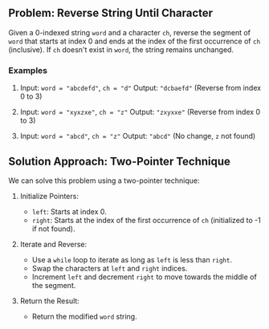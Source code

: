 ## Problem: Reverse String Until Character

Given a 0-indexed string `word` and a character `ch`, reverse the segment of `word` that starts at index 0 and ends at the index of the first occurrence of `ch` (inclusive). If `ch` doesn't exist in `word`, the string remains unchanged.

### Examples

1. Input: `word = "abcdefd"`, `ch = "d"`
   Output: `"dcbaefd"` (Reverse from index 0 to 3)

2. Input: `word = "xyxzxe"`, `ch = "z"`
   Output: `"zxyxxe"` (Reverse from index 0 to 3)

3. Input: `word = "abcd"`, `ch = "z"`
   Output: `"abcd"` (No change, `z` not found)

## Solution Approach: Two-Pointer Technique

We can solve this problem using a two-pointer technique:

1. Initialize Pointers:
   - `left`: Starts at index 0.
   - `right`: Starts at the index of the first occurrence of `ch` (initialized to -1 if not found).

2. Iterate and Reverse:
   - Use a `while` loop to iterate as long as `left` is less than `right`.
   - Swap the characters at `left` and `right` indices.
   - Increment `left` and decrement `right` to move towards the middle of the segment.

3. Return the Result:
   - Return the modified `word` string.